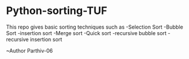 # Python-sorting-TUF
This repo gives basic sorting techniques such as 
-Selection Sort 
-Bubble Sort
-insertion sort
-Merge sort
-Quick sort
-recursive bubble sort
-recursive insertion sort



~Author Parthiv-06
